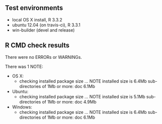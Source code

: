 ## Test environments
* local OS X install, R 3.3.2
* ubuntu 12.04 (on travis-ci), R 3.3.1
* win-builder (devel and release)

## R CMD check results
There were no ERRORs or WARNINGs.

There was 1 NOTE:

- OS X:
    * checking installed package size ... NOTE
       installed size is  6.4Mb
       sub-directories of 1Mb or more:
        doc   6.1Mb
- Ubuntu:
    * checking installed package size ... NOTE
      installed size is  5.1Mb
      sub-directories of 1Mb or more:
       doc   4.9Mb
- Windows:
    * checking installed package size ... NOTE
      installed size is  6.4Mb
      sub-directories of 1Mb or more:
       doc   6.1Mb
